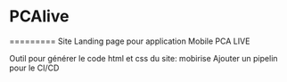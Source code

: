 
# PCAlive
=========
Site Landing page pour application Mobile PCA LIVE

Outil pour générer le code html et css du site: mobirise
Ajouter un pipelin pour le CI/CD

